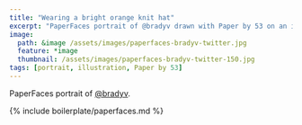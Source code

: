 ```yaml
---
title: "Wearing a bright orange knit hat"
excerpt: "PaperFaces portrait of @bradyv drawn with Paper by 53 on an iPad."
image: 
  path: &image /assets/images/paperfaces-bradyv-twitter.jpg 
  feature: *image
  thumbnail: /assets/images/paperfaces-bradyv-twitter-150.jpg
tags: [portrait, illustration, Paper by 53]
---
```


PaperFaces portrait of [@bradyv](https://twitter.com/bradyv).

{% include boilerplate/paperfaces.md %}
